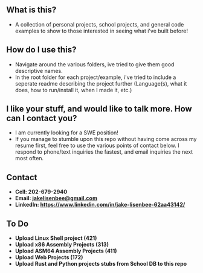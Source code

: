 ## What is this?
* A collection of personal projects, school projects, and general code examples to show to those interested in seeing what i've built before!

## How do I use this?
* Navigate around the various folders, ive tried to give them good descriptive names.
* In the root folder for each project/example, i've tried to include a seperate readme describing the project further (Language(s), what it does, how to run/install it, when I made it, etc.)

## I like your stuff, and would like to talk more. How can I contact you?
* I am currently looking for a SWE position!
* If you manage to stumble upon this repo without having come across my resume first, feel free to use the various points of contact below.
I respond to phone/text inquiries the fastest, and email inquiries the next most often.

## Contact
* <b>Cell:<b> 202-679-2940
* <b>Email:<b> jakelisenbee@gmail.com
* <b>LinkedIn:<b> https://www.linkedin.com/in/jake-lisenbee-62aa43142/

## To Do
* Upload Linux Shell project (421)
* Upload x86 Assembly Projects (313)
* Upload ASM64 Assembly Projects (411)
* Upload Web Projects (172)
* Upload Rust and Python projects stubs from School DB to this repo
